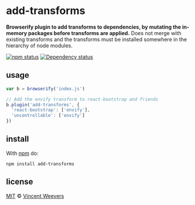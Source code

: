 # add-transforms

**Browserify plugin to add transforms to dependencies, by mutating the in-memory packages before transforms are applied.** Does not merge with existing transforms and the transforms must be installed somewhere in the hierarchy of node modules.

[![npm status](http://img.shields.io/npm/v/add-transforms.svg?style=flat-square)](https://www.npmjs.org/package/add-transforms) [![Dependency status](https://img.shields.io/david/vweevers/node-add-transforms.svg?style=flat-square)](https://david-dm.org/vweevers/node-add-transforms)

## usage

```js
var b = browserify('index.js')

// Add the envify transform to react-bootstrap and friends
b.plugin('add-transforms', {
  'react-bootstrap': ['envify'],
  'uncontrollable': ['envify']
})
```

## install

With [npm](https://npmjs.org) do:

```
npm install add-transforms
```

## license

[MIT](http://opensource.org/licenses/MIT) © [Vincent Weevers](vincentweevers.nl)
